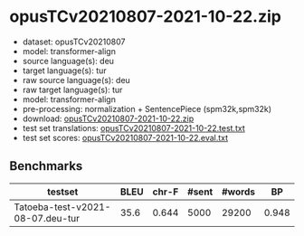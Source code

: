 # opusTCv20210807-2021-10-22.zip

* dataset: opusTCv20210807
* model: transformer-align
* source language(s): deu
* target language(s): tur
* raw source language(s): deu
* raw target language(s): tur
* model: transformer-align
* pre-processing: normalization + SentencePiece (spm32k,spm32k)
* download: [opusTCv20210807-2021-10-22.zip](https://object.pouta.csc.fi/Tatoeba-MT-models/deu-tur/opusTCv20210807-2021-10-22.zip)
* test set translations: [opusTCv20210807-2021-10-22.test.txt](https://object.pouta.csc.fi/Tatoeba-MT-models/deu-tur/opusTCv20210807-2021-10-22.test.txt)
* test set scores: [opusTCv20210807-2021-10-22.eval.txt](https://object.pouta.csc.fi/Tatoeba-MT-models/deu-tur/opusTCv20210807-2021-10-22.eval.txt)

## Benchmarks

| testset | BLEU  | chr-F | #sent | #words | BP |
|---------|-------|-------|-------|--------|----|
| Tatoeba-test-v2021-08-07.deu-tur 	| 35.6 	| 0.644 	| 5000 	| 29200 	| 0.948 |

